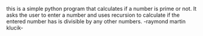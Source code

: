 this is a simple python program that calculates if a number is prime or not. It asks the 
user to enter a number and uses recursion to calculate if the entered number has is 
divisible by any other numbers.
-raymond martin klucik- 
